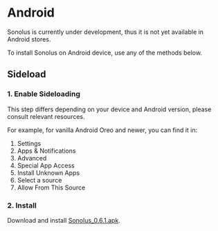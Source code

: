 # Android

Sonolus is currently under development, thus it is not yet available in Android stores.

To install Sonolus on Android device, use any of the methods below.

## Sideload

### 1. Enable Sideloading

This step differs depending on your device and Android version, please consult relevant resources.

For example, for vanilla Android Oreo and newer, you can find it in:

1.  Settings
2.  Apps & Notifications
3.  Advanced
4.  Special App Access
5.  Install Unknown Apps
6.  Select a source
7.  Allow From This Source

### 2. Install

Download and install [Sonolus_0.6.1.apk](https://sonolus.com/download/Sonolus_0.6.1.apk).

